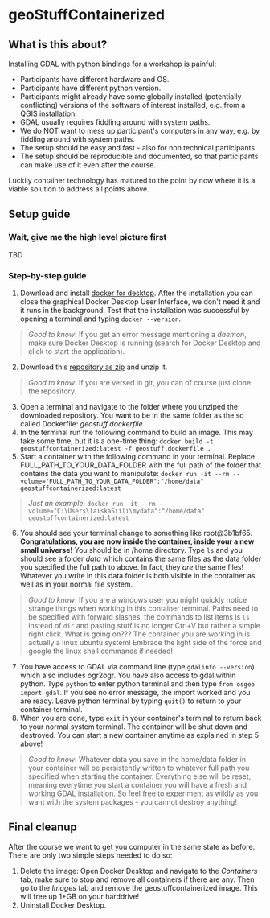 # geoStuffContainerized

## What is this about?
Installing GDAL with python bindings for a workshop is painful:
- Participants have different hardware and OS.
- Participants have different python version.
- Participants might already have some globally installed (potentially conflicting) versions of the software of interest installed, e.g. from a QGIS installation.
- GDAL usually requires fiddling around with system paths.
- We do NOT want to mess up participant's computers in any way, e.g. by fiddling around with system paths.
- The setup should be easy and fast - also for non technical participants.
- The setup should be reproducible and documented, so that participants can make use of it even after the course.

Luckily container technology has matured to the point by now where it is a viable solution to address all points above.

## Setup guide

### Wait, give me the high level picture first
TBD

### Step-by-step guide
1. Download and install [docker for desktop](https://www.docker.com/products/docker-desktop). After the installation you can close the graphical Docker Desktop User Interface, we don't need it and it runs in the background. Test that the installation was successful by opening a terminal and typing ```docker --version```.
> _Good to know_: If you get an error message mentioning a _daemon_, make sure Docker Desktop is running (search for Docker Desktop and click to start the application).
2. Download this [repository as zip](https://github.com/laiskaSiili/geoStuffContainerized/archive/refs/heads/main.zip) and unzip it.
> _Good to know_: If you are versed in git, you can of course just clone the repository.
3. Open a terminal and navigate to the folder where you unziped the downloaded repository. You want to be in the same folder as the so called Dockerfile:  _geostuff.dockerfile_
4. In the terminal run the following command to build an image. This may take some time, but it is a one-time thing:
```docker build -t geostuffcontainerized:latest -f geostuff.dockerfile .```
5. Start a container with the following command in your terminal. Replace FULL_PATH_TO_YOUR_DATA_FOLDER with the full path of the folder that contains the data you want to manipulate:
```docker run -it --rm --volume="FULL_PATH_TO_YOUR_DATA_FOLDER":"/home/data" geostuffcontainerized:latest```
> _Just an example_: ```docker run -it --rm --volume="C:\Users\laiskaSiili\mydata":"/home/data" geostuffcontainerized:latest```
6. You should see your terminal change to something like root@3b1bf65. __Congratulations, you are now inside the container, inside your a new small universe!__ You should be in /home directory. Type ```ls``` and you should see a folder _data_ which contains the same files as the data folder you specified the full path to above. In fact, they _are_ the same files! Whatever you write in this data folder is both visible in the container as well as in your normal file system.
> _Good to know_: If you are a windows user you might quickly notice strange things when working in this container terminal. Paths need to be specified with forward slashes, the commands to list items is ```ls``` instead of ```dir``` and pasting stuff is no longer Ctrl+V but rather a simple right click. What is going on??? The container you are working in is actually a linux ubuntu system! Embrace the light side of the force and google the linux shell commands if needed!
7. You have access to GDAL via command line (type ```gdalinfo --version```) which also includes ogr2ogr. You have also access to gdal within python. Type ```python``` to enter python terminal and then type ```from osgeo import gdal```. If you see no error message, the import worked and you are ready. Leave python terminal by typing ```quit()``` to return to your container terminal.
8. When you are done, type ```exit``` in your container's terminal to return back to your normal system terminal. The container will be shut down and destroyed. You can start a new container anytime as explained in step 5 above!
> _Good to know_: Whatever data you save in the home/data folder in your container will be persistently written to whatever full path you specified when starting the container. Everything else will be reset, meaning everytime you start a container you will have a fresh and working GDAL installation. So feel free to experiment as wildly as you want with the system packages - you cannot destroy anything!

## Final cleanup
After the course we want to get you computer in the same state as before. There are only two simple steps needed to do so:
1. Delete the image: Open Docker Desktop and navigate to the _Containers_ tab, make sure to stop and remove all containers if there are any. Then go to the _Images_ tab and remove the geostuffcontainerized image. This will free up 1+GB on your harddrive!
2. Uninstall Docker Desktop.